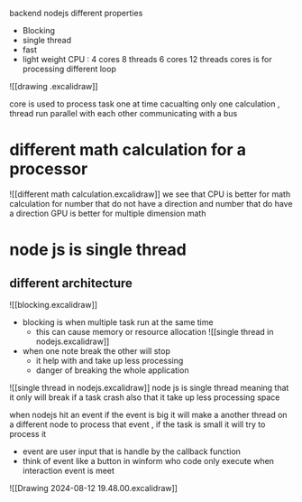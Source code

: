 backend nodejs different properties 
-  Blocking 
- single thread 
- fast 
- light weight 
CPU : 4 cores 8 threads 
	  6 cores 12 threads 
cores is for processing different loop 

![[drawing .excalidraw]]


core is used to process task one at time cacualting only one calculation , thread run parallel with each other  communicating with a bus 

# different math calculation for a  processor 


![[different math calculation.excalidraw]]
we see that CPU is better for math calculation for number that do not have a direction and number that do have a direction 
GPU is better for multiple dimension math 


# node js is single thread 

## different architecture 

![[blocking.excalidraw]] 
- blocking is when multiple task  run at the same time 
	- this can cause memory or resource allocation 
![[single thread in nodejs.excalidraw]] 
- when one note break the other will stop 
	- it help with and take up less processing 
	- danger of breaking the whole application 



![[single thread in nodejs.excalidraw]]
node js is single thread meaning that it only will break if a task crash also that it take up less processing space 


when nodejs hit an event if the event is big it will make a another thread on a different node to process that event , if the task is small it will try to process it 
- event are user input that is handle by the callback function 
- think of event like a button in winform who code only execute when interaction event is meet 


![[Drawing 2024-08-12 19.48.00.excalidraw]]